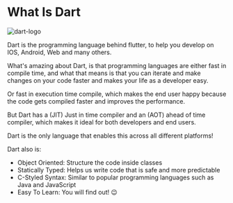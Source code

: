 # What Is Dart

![dart-logo](https://user-images.githubusercontent.com/84308096/157936704-06afe190-bb76-4fda-b97d-b13f6a294684.png)


Dart is the programming language behind flutter, to help you develop on IOS, Android, Web and many others.

What's amazing about Dart, is that programming languages are either fast in compile time, and what that means is that you can iterate and make changes on your code faster and makes your life as a developer easy.

Or fast in execution time compile, which makes the end user happy because the code gets compiled faster and improves the performance.

But Dart has a (JIT) Just in time compiler and an (AOT) ahead of time compiler, which makes it ideal for both developers and end users.

Dart is the only language that enables this across all different platforms!

Dart also is:

- Object Oriented: Structure the code inside classes
- Statically Typed: Helps us write code that is safe and more predictable
- C-Styled Syntax: Similar to popular programming languages such as Java and JavaScript
- Easy To Learn: You will find out! 😉
